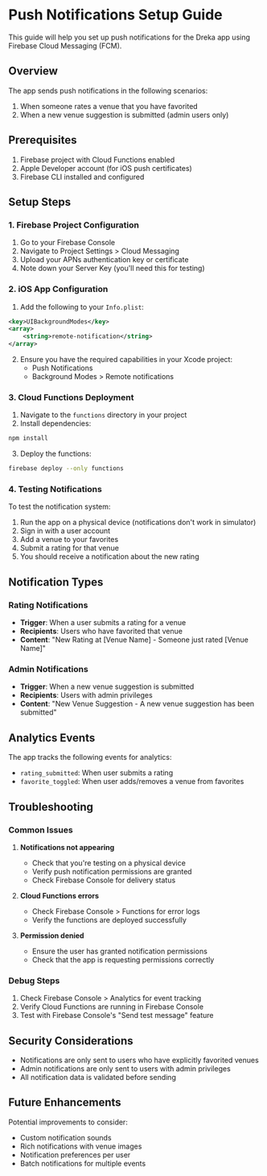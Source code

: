 # Push Notifications Setup Guide

This guide will help you set up push notifications for the Dreka app using Firebase Cloud Messaging (FCM).

## Overview

The app sends push notifications in the following scenarios:
1. When someone rates a venue that you have favorited
2. When a new venue suggestion is submitted (admin users only)

## Prerequisites

1. Firebase project with Cloud Functions enabled
2. Apple Developer account (for iOS push certificates)
3. Firebase CLI installed and configured

## Setup Steps

### 1. Firebase Project Configuration

1. Go to your Firebase Console
2. Navigate to Project Settings > Cloud Messaging
3. Upload your APNs authentication key or certificate
4. Note down your Server Key (you'll need this for testing)

### 2. iOS App Configuration

1. Add the following to your `Info.plist`:
```xml
<key>UIBackgroundModes</key>
<array>
    <string>remote-notification</string>
</array>
```

2. Ensure you have the required capabilities in your Xcode project:
   - Push Notifications
   - Background Modes > Remote notifications

### 3. Cloud Functions Deployment

1. Navigate to the `functions` directory in your project
2. Install dependencies:
```bash
npm install
```

3. Deploy the functions:
```bash
firebase deploy --only functions
```

### 4. Testing Notifications

To test the notification system:

1. Run the app on a physical device (notifications don't work in simulator)
2. Sign in with a user account
3. Add a venue to your favorites
4. Submit a rating for that venue
5. You should receive a notification about the new rating

## Notification Types

### Rating Notifications
- **Trigger**: When a user submits a rating for a venue
- **Recipients**: Users who have favorited that venue
- **Content**: "New Rating at [Venue Name] - Someone just rated [Venue Name]"

### Admin Notifications
- **Trigger**: When a new venue suggestion is submitted
- **Recipients**: Users with admin privileges
- **Content**: "New Venue Suggestion - A new venue suggestion has been submitted"

## Analytics Events

The app tracks the following events for analytics:
- `rating_submitted`: When user submits a rating
- `favorite_toggled`: When user adds/removes a venue from favorites

## Troubleshooting

### Common Issues

1. **Notifications not appearing**
   - Check that you're testing on a physical device
   - Verify push notification permissions are granted
   - Check Firebase Console for delivery status

2. **Cloud Functions errors**
   - Check Firebase Console > Functions for error logs
   - Verify the functions are deployed successfully

3. **Permission denied**
   - Ensure the user has granted notification permissions
   - Check that the app is requesting permissions correctly

### Debug Steps

1. Check Firebase Console > Analytics for event tracking
2. Verify Cloud Functions are running in Firebase Console
3. Test with Firebase Console's "Send test message" feature

## Security Considerations

- Notifications are only sent to users who have explicitly favorited venues
- Admin notifications are only sent to users with admin privileges
- All notification data is validated before sending

## Future Enhancements

Potential improvements to consider:
- Custom notification sounds
- Rich notifications with venue images
- Notification preferences per user
- Batch notifications for multiple events 
